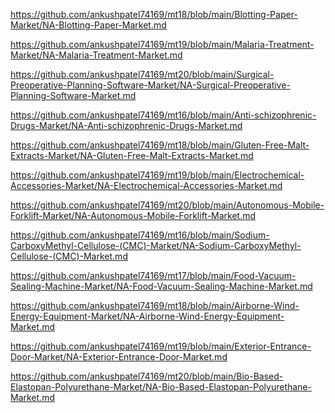 <p><a href="https://github.com/ankushpatel74169/mt18/blob/main/Blotting-Paper-Market/NA-Blotting-Paper-Market.md">https://github.com/ankushpatel74169/mt18/blob/main/Blotting-Paper-Market/NA-Blotting-Paper-Market.md</a></p><p><a href="https://github.com/ankushpatel74169/mt19/blob/main/Malaria-Treatment-Market/NA-Malaria-Treatment-Market.md">https://github.com/ankushpatel74169/mt19/blob/main/Malaria-Treatment-Market/NA-Malaria-Treatment-Market.md</a></p><p><a href="https://github.com/ankushpatel74169/mt20/blob/main/Surgical-Preoperative-Planning-Software-Market/NA-Surgical-Preoperative-Planning-Software-Market.md">https://github.com/ankushpatel74169/mt20/blob/main/Surgical-Preoperative-Planning-Software-Market/NA-Surgical-Preoperative-Planning-Software-Market.md</a></p><p><a href="https://github.com/ankushpatel74169/mt16/blob/main/Anti-schizophrenic-Drugs-Market/NA-Anti-schizophrenic-Drugs-Market.md">https://github.com/ankushpatel74169/mt16/blob/main/Anti-schizophrenic-Drugs-Market/NA-Anti-schizophrenic-Drugs-Market.md</a></p><p><a href="https://github.com/ankushpatel74169/mt18/blob/main/Gluten-Free-Malt-Extracts-Market/NA-Gluten-Free-Malt-Extracts-Market.md">https://github.com/ankushpatel74169/mt18/blob/main/Gluten-Free-Malt-Extracts-Market/NA-Gluten-Free-Malt-Extracts-Market.md</a></p><p><a href="https://github.com/ankushpatel74169/mt19/blob/main/Electrochemical-Accessories-Market/NA-Electrochemical-Accessories-Market.md">https://github.com/ankushpatel74169/mt19/blob/main/Electrochemical-Accessories-Market/NA-Electrochemical-Accessories-Market.md</a></p><p><a href="https://github.com/ankushpatel74169/mt20/blob/main/Autonomous-Mobile-Forklift-Market/NA-Autonomous-Mobile-Forklift-Market.md">https://github.com/ankushpatel74169/mt20/blob/main/Autonomous-Mobile-Forklift-Market/NA-Autonomous-Mobile-Forklift-Market.md</a></p><p><a href="https://github.com/ankushpatel74169/mt16/blob/main/Sodium-CarboxyMethyl-Cellulose-(CMC)-Market/NA-Sodium-CarboxyMethyl-Cellulose-(CMC)-Market.md">https://github.com/ankushpatel74169/mt16/blob/main/Sodium-CarboxyMethyl-Cellulose-(CMC)-Market/NA-Sodium-CarboxyMethyl-Cellulose-(CMC)-Market.md</a></p><p><a href="https://github.com/ankushpatel74169/mt17/blob/main/Food-Vacuum-Sealing-Machine-Market/NA-Food-Vacuum-Sealing-Machine-Market.md">https://github.com/ankushpatel74169/mt17/blob/main/Food-Vacuum-Sealing-Machine-Market/NA-Food-Vacuum-Sealing-Machine-Market.md</a></p><p><a href="https://github.com/ankushpatel74169/mt18/blob/main/Airborne-Wind-Energy-Equipment-Market/NA-Airborne-Wind-Energy-Equipment-Market.md">https://github.com/ankushpatel74169/mt18/blob/main/Airborne-Wind-Energy-Equipment-Market/NA-Airborne-Wind-Energy-Equipment-Market.md</a></p><p><a href="https://github.com/ankushpatel74169/mt19/blob/main/Exterior-Entrance-Door-Market/NA-Exterior-Entrance-Door-Market.md">https://github.com/ankushpatel74169/mt19/blob/main/Exterior-Entrance-Door-Market/NA-Exterior-Entrance-Door-Market.md</a></p><p><a href="https://github.com/ankushpatel74169/mt20/blob/main/Bio-Based-Elastopan-Polyurethane-Market/NA-Bio-Based-Elastopan-Polyurethane-Market.md">https://github.com/ankushpatel74169/mt20/blob/main/Bio-Based-Elastopan-Polyurethane-Market/NA-Bio-Based-Elastopan-Polyurethane-Market.md</a></p>
